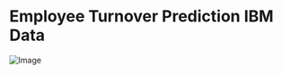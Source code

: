 Employee Turnover Prediction IBM Data
=====================================

![Image](https://github.com/SouravSinhas/Employee-Churn-Prediction/blob/main/reports/figures/PredictionMetricsComparison_ClassifierModels.png)
